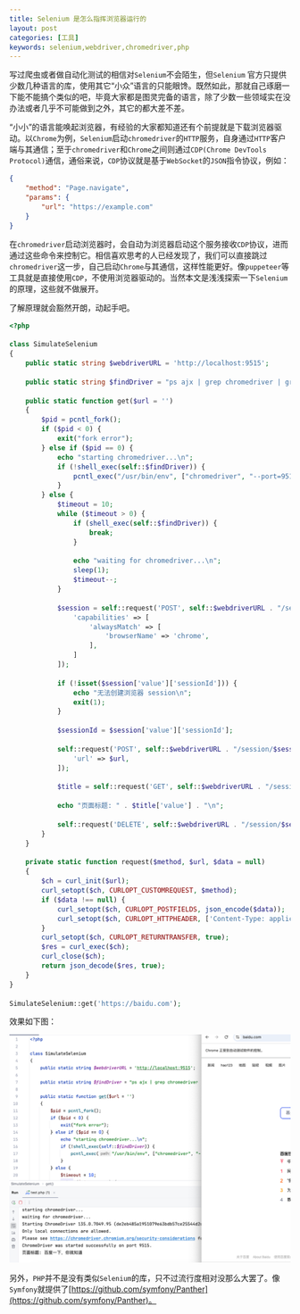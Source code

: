 ```yaml
---
title: Selenium 是怎么指挥浏览器运行的
layout: post
categories: [工具]
keywords: selenium,webdriver,chromedriver,php
---
```


写过爬虫或者做自动化测试的相信对`Selenium`不会陌生，但`Selenium`
官方只提供少数几种语言的库，使用其它“小众”语言的只能眼馋。既然如此，那就自己琢磨一下能不能搞个类似的吧，毕竟大家都是图灵完备的语言，除了少数一些领域实在没办法或者几乎不可能做到之外，其它的都大差不差。

“小小”的语言能唤起浏览器，有经验的大家都知道还有个前提就是下载浏览器驱动。以`Chrome`为例，`Selenium`启动`chromedriver`的`HTTP`服务，自身通过`HTTP`客户端与其通信；至于`chromedriver`和`Chrome`之间则通过`CDP(Chrome DevTools Protocol)`通信，通俗来说，`CDP`协议就是基于`WebSocket`的`JSON`指令协议，例如：

```json
{
    "method": "Page.navigate",
    "params": {
        "url": "https://example.com"
    }
}
```

在`chromedriver`启动浏览器时，会自动为浏览器启动这个服务接收`CDP`协议，进而通过这些命令来控制它。相信喜欢思考的人已经发现了，我们可以直接跳过`chromedriver`这一步，自己启动`Chrome`与其通信，这样性能更好。像`puppeteer`等工具就是直接使用`CDP`，不使用浏览器驱动的。当然本文是浅浅探索一下`Selenium`的原理，这些就不做展开。

了解原理就会豁然开朗，动起手吧。

```php
<?php

class SimulateSelenium
{
    public static string $webdriverURL = 'http://localhost:9515';

    public static string $findDriver = "ps ajx | grep chromedriver | grep -v grep";

    public static function get($url = '')
    {
        $pid = pcntl_fork();
        if ($pid < 0) {
            exit("fork error");
        } else if ($pid == 0) {
            echo "starting chromedriver...\n";
            if (!shell_exec(self::$findDriver)) {
                pcntl_exec("/usr/bin/env", ["chromedriver", "--port=9515", "&"], ["PATH" => "/Users/wu/Bin"]);
            }
        } else {
            $timeout = 10;
            while ($timeout > 0) {
                if (shell_exec(self::$findDriver)) {
                    break;
                }

                echo "waiting for chromedriver...\n";
                sleep(1);
                $timeout--;
            }

            $session = self::request('POST', self::$webdriverURL . "/session", [
                'capabilities' => [
                    'alwaysMatch' => [
                        'browserName' => 'chrome',
                    ],
                ]
            ]);

            if (!isset($session['value']['sessionId'])) {
                echo "无法创建浏览器 session\n";
                exit(1);
            }

            $sessionId = $session['value']['sessionId'];

            self::request('POST', self::$webdriverURL . "/session/$sessionId/url", [
                'url' => $url,
            ]);

            $title = self::request('GET', self::$webdriverURL . "/session/$sessionId/title");

            echo "页面标题: " . $title['value'] . "\n";

            self::request('DELETE', self::$webdriverURL . "/session/$sessionId");
        }
    }

    private static function request($method, $url, $data = null)
    {
        $ch = curl_init($url);
        curl_setopt($ch, CURLOPT_CUSTOMREQUEST, $method);
        if ($data !== null) {
            curl_setopt($ch, CURLOPT_POSTFIELDS, json_encode($data));
            curl_setopt($ch, CURLOPT_HTTPHEADER, ['Content-Type: application/json']);
        }
        curl_setopt($ch, CURLOPT_RETURNTRANSFER, true);
        $res = curl_exec($ch);
        curl_close($ch);
        return json_decode($res, true);
    }
}

SimulateSelenium::get('https://baidu.com');
```

效果如下图：

![simulate_selenium](/assets/images/2025/0418/simulate_selenium.png)

另外，`PHP`并不是没有类似`Selenium`的库，只不过流行度相对没那么大罢了。像`Symfony`就提供了[https://github.com/symfony/Panther](https://github.com/symfony/Panther)。
